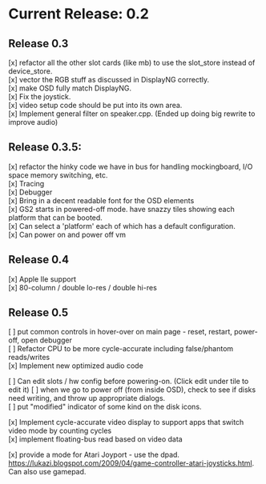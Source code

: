 
# Current Release: 0.2

## Release 0.3

[x] refactor all the other slot cards (like mb) to use the slot_store instead of device_store.  
[x] vector the RGB stuff as discussed in DisplayNG correctly.  
[x] make OSD fully match DisplayNG.  
[x] Fix the joystick.  
[x] video setup code should be put into its own area.  
[x] Implement general filter on speaker.cpp. (Ended up doing big rewrite to improve audio)  

## Release 0.3.5:

[x] refactor the hinky code we have in bus for handling mockingboard, I/O space memory switching, etc.  
[x] Tracing  
[x] Debugger  
[x] Bring in a decent readable font for the OSD elements  
[x] GS2 starts in powered-off mode. have snazzy tiles showing each platform that can be booted.  
[x] Can select a 'platform' each of which has a default configuration.  
[x] Can power on and power off vm  

## Release 0.4

[x] Apple IIe support  
[x] 80-column / double lo-res / double hi-res  

## Release 0.5

[ ] put common controls in hover-over on main page - reset, restart, power-off, open debugger  
[ ] Refactor CPU to be more cycle-accurate including false/phantom reads/writes  
[x] Implement new optimized audio code  

[ ] Can edit slots / hw config before powering-on. (Click edit under tile to edit it)
[ ] when we go to power off (from inside OSD), check to see if disks need writing, and throw up appropriate dialogs.  
[ ] put "modified" indicator of some kind on the disk icons.  

[x] Implement cycle-accurate video display to support apps that switch video mode by counting cycles  
[x] implement floating-bus read based on video data  

[x] provide a mode for Atari Joyport - use the dpad. https://lukazi.blogspot.com/2009/04/game-controller-atari-joysticks.html. Can also use gamepad.    

